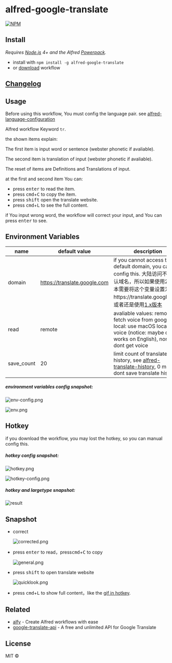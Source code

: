 # alfred-google-translate
[![NPM](https://nodei.co/npm/alfred-google-translate.png)](https://nodei.co/npm/alfred-google-translate/)

## Install

*Requires [Node.js](https://nodejs.org) 4+ and the Alfred [Powerpack](https://www.alfredapp.com/powerpack/).*

- install with `npm install -g alfred-google-translate`
- or [download](https://github.com/xfslove/alfred-google-translate/releases/tag/v2.0.1) workflow

## [Changelog](https://github.com/xfslove/alfred-google-translate/releases)

## Usage

Before using this workflow, You must config the language pair. see [alfred-language-configuration](https://github.com/xfslove/alfred-language-configuration)

Alfred workflow Keyword `tr`.

the shown items explain:

The first item is input word or sentence (webster phonetic if avaliable).

The second item is translation of input (webster phonetic if avaliable).

The reset of items are Definitions and Translations of input.

at the first and second item You can:

- press <kbd>enter</kbd> to read the item.
- press <kbd>cmd</kbd>+<kbd>C</kbd> to copy the item.
- press <kbd>shift</kbd> open the translate website.
- press <kbd>cmd</kbd>+<kbd>L</kbd> to see the full content.

if You input wrong word, the workflow will correct your input, and You can press  <kbd>enter</kbd> to see.

## Environment Variables

| name       | default value                | description                                                  |
| ---------- | ---------------------------- | ------------------------------------------------------------ |
| domain     | https://translate.google.com | if you cannot access the default domain, you can config this. 大陆访问不了默认域名，所以如果使用2.x版本需要将这个变量设置为https://translate.google.cn。或者还是使用[1.x版本](https://github.com/xfslove/alfred-google-translate/tree/v1.x) |
| read       | remote                       | avaliable values: remote: fetch voice from google, local: use macOS local voice (notice: maybe only works on English), none: dont get voice |
| save_count | 20                           | limit count of translate history, see [alfred-translate-history](https://github.com/xfslove/alfred-translate-history), 0 means dont save translate history |

##### environment variables config snapshot:

![env-config.png](media/env-config.png)

![env.png](media/env.png)

## Hotkey

if you download the workflow, you may lost the hotkey, so you can manual config this.

##### hotkey config snapshot:

![hotkey.png](media/hotkey.png)

![hotkey-config.png](media/hotkey-config.png)

##### hotkey and largetype snapshot:

![result](media/result.gif)



## Snapshot

- correct

  ![corrected.png](media/corrected.png)

- press <kbd>enter</kbd> to read，press<kbd>cmd</kbd>+<kbd>C</kbd> to copy

    ![general.png](media/general.png)

- press <kbd>shift</kbd> to open translate website

    ![quicklook.png](media/quicklook.png)

- press <kbd>cmd</kbd>+<kbd>L</kbd> to show full content，like the [gif in hotkey](#hotkey-and-largetype-snapshot).

## Related

- [alfy](https://github.com/sindresorhus/alfy) - Create Alfred workflows with ease
- [google-translate-api](https://github.com/vitalets/google-translate-api) - A free and unlimited API for Google Translate


## License

MIT © 
